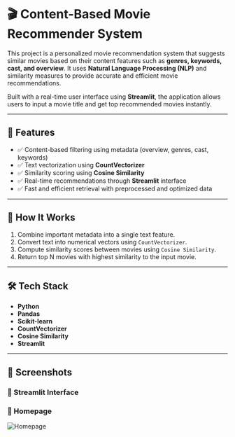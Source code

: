 # 🎬 Content-Based Movie Recommender System

This project is a personalized movie recommendation system that suggests similar movies based on their content features such as **genres, keywords, cast, and overview**. It uses **Natural Language Processing (NLP)** and similarity measures to provide accurate and efficient movie recommendations.

Built with a real-time user interface using **Streamlit**, the application allows users to input a movie title and get top recommended movies instantly.

---

## 📌 Features

- ✅ Content-based filtering using metadata (overview, genres, cast, keywords)
- ✅ Text vectorization using **CountVectorizer**
- ✅ Similarity scoring using **Cosine Similarity**
- ✅ Real-time recommendations through **Streamlit** interface
- ✅ Fast and efficient retrieval with preprocessed and optimized data

---

## 🧠 How It Works

1. Combine important metadata into a single text feature.
2. Convert text into numerical vectors using `CountVectorizer`.
3. Compute similarity scores between movies using `Cosine Similarity`.
4. Return top N movies with highest similarity to the input movie.

---

## 🛠️ Tech Stack

- **Python**
- **Pandas**
- **Scikit-learn**
- **CountVectorizer**
- **Cosine Similarity**
- **Streamlit**

---
## 📸 Screenshots

### 🔹 Streamlit Interface
### 🔹 Homepage
![Homepage](Homepage.png)
